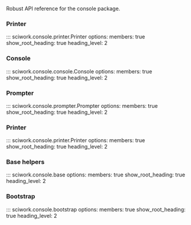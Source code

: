 Robust API reference for the console package.

### Printer

::: sciwork.console.printer.Printer
options:
  members: true
  show_root_heading: true
  heading_level: 2

### Console

::: sciwork.console.console.Console
options:
  members: true
  show_root_heading: true
  heading_level: 2

### Prompter

::: sciwork.console.prompter.Prompter
options:
  members: true
  show_root_heading: true
  heading_level: 2

### Printer

::: sciwork.console.printer.Printer
options:
  members: true
  show_root_heading: true
  heading_level: 2

### Base helpers

::: sciwork.console.base
options:
  members: true
  show_root_heading: true
  heading_level: 2

### Bootstrap

::: sciwork.console.bootstrap
options:
  members: true
  show_root_heading: true
  heading_level: 2